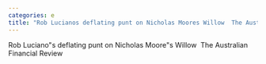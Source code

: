 ```yaml
---
categories: e
title: "Rob Lucianos deflating punt on Nicholas Moores Willow  The Australian Financial Review"
---
```

Rob Luciano"s deflating punt on Nicholas Moore"s Willow&nbsp;&nbsp;The Australian Financial Review